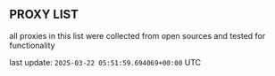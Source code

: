 ## PROXY LIST

all proxies in this list were collected from open sources and tested for functionality

last update: `2025-03-22 05:51:59.694069+00:00` UTC